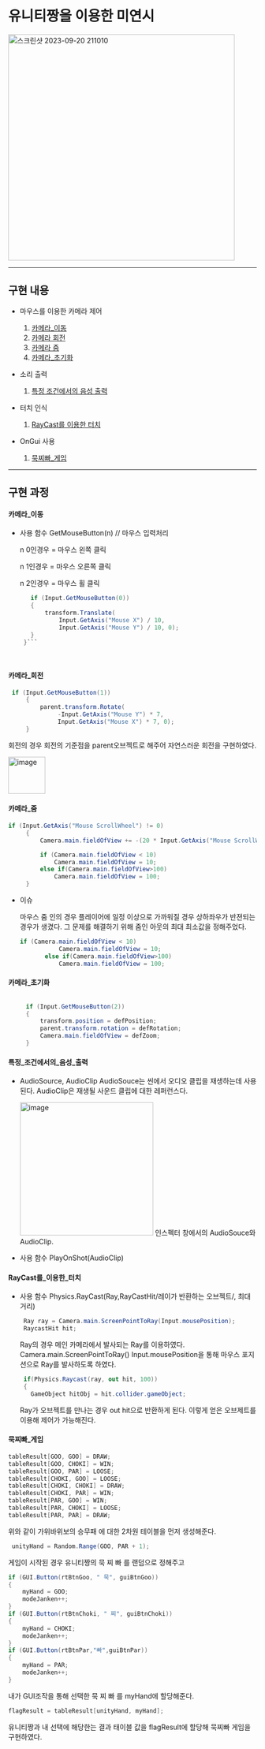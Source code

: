 # 유니티짱을 이용한 미연시 

<img width="459" alt="스크린샷 2023-09-20 211010" src="https://github.com/iou-bohun/group6-Linear-Regression-Calculator/assets/56661597/310ac803-9ed5-44a1-a0a6-c9c6437da699">

------------
## 구현 내용
* 마우스를 이용한 카메라 제어
  1. [카메라_이동](#카메라_이동)
  2. [카메라 회전](#카메라_회전)
  3. [카메라 줌](#카메라_줌)
  4. [카메라_초기화](#카메라_초기화)
    

* 소리 출력
  1. [특정 조건에서의 음성 출력](#특정_조건에서의_음성_출력)

* 터치 인식
  1. [RayCast를 이용한 터치](#RayCast를_이용한_터치)

 * OnGui 사용
   1. [묵찌빠_게임](#묵찌빠_게임)
-------------
## 구현 과정
#### 카메라_이동 
- 사용 함수
   GetMouseButton(n) // 마우스 입력처리
   
   n 0인경우 = 마우스 왼쪽 클릭
   
   n 1인경우 = 마우스 오른쪽 클릭
   
   n 2인경우 = 마우스 휠 클릭

  ``` c#
     if (Input.GetMouseButton(0)) 
     {
         transform.Translate(
             Input.GetAxis("Mouse X") / 10,
             Input.GetAxis("Mouse Y") / 10, 0);
     }
   }```

   
#### 카메라_회전
```c#
 if (Input.GetMouseButton(1)) 
     {
         parent.transform.Rotate(
              -Input.GetAxis("Mouse Y") * 7,
              Input.GetAxis("Mouse X") * 7, 0);
     }
```

회전의 경우 회전의 기준점을 parent오브젝트로 해주어 자연스러운 회전을 구현하였다. 

<img width="75" alt="image" src="https://github.com/iou-bohun/group6-Linear-Regression-Calculator/assets/56661597/f6ca4f95-6698-4c6b-b536-dd198468b9e0">

#### 카메라_줌
```C#
if (Input.GetAxis("Mouse ScrollWheel") != 0)
     {
         Camera.main.fieldOfView += -(20 * Input.GetAxis("Mouse ScrollWheel"));

         if (Camera.main.fieldOfView < 10)
             Camera.main.fieldOfView = 10;
         else if(Camera.main.fieldOfView>100)
             Camera.main.fieldOfView = 100;  
     }
```

- 이슈

  마우스 줌 인의 경우 플레이어에 일정 이상으로 가까워질 경우 상하좌우가 반젼되는 경우가 생겼다.
  그 문제를 해결하기 위해 줌인 아웃의 최대 최소값을 정해주었다.
  
  ```c#
  if (Camera.main.fieldOfView < 10)
             Camera.main.fieldOfView = 10;
         else if(Camera.main.fieldOfView>100)
             Camera.main.fieldOfView = 100;
  ```
  
#### 카메라_초기화
```c#

     if (Input.GetMouseButton(2))
     {
         transform.position = defPosition;
         parent.transform.rotation = defRotation;
         Camera.main.fieldOfView = defZoom;
     }
```

#### 특정_조건에서의_음성_출력
- AudioSource, AudioClip
  AudioSouce는 씬에서 오디오 클립을 재생하는데 사용된다.
  AudioClip은 재생될 사운드 클립에 대한 레퍼런스다.

  <img width="270" alt="image" src="https://github.com/iou-bohun/group6-Linear-Regression-Calculator/assets/56661597/c7086b03-e866-4c19-a871-66ce2244f15e">
  인스펙터 창에서의 AudioSouce와 AudioClip.
- 사용 함수
  PlayOnShot(AudioClip)
  
#### RayCast를_이용한_터치
- 사용 함수
  Physics.RayCast(Ray,RayCastHit/레이가 반환하는 오브젝트/, 최대거리)
  ```c#
   Ray ray = Camera.main.ScreenPointToRay(Input.mousePosition);
   RaycastHit hit;
  ```
  Ray의 경우 메인 카메라에서 발사되는 Ray를 이용하였다. Camera.main.ScreenPointToRay()
  Input.mousePosition을 통해 마우스 포지션으로 Ray를 발사하도록 하였다. 

  ```c#
   if(Physics.Raycast(ray, out hit, 100))
   {
     GameObject hitObj = hit.collider.gameObject;
  ```
  Ray가 오브젝트를 만나는 경우 out hit으로 반환하게 된다.
  이렇게 얻은 오브제트를 이용해 제어가 가능해진다.
  
#### 묵찌빠_게임
```c#
tableResult[GOO, GOO] = DRAW;
tableResult[GOO, CHOKI] = WIN;
tableResult[GOO, PAR] = LOOSE;
tableResult[CHOKI, GOO] = LOOSE;
tableResult[CHOKI, CHOKI] = DRAW;
tableResult[CHOKI, PAR] = WIN;
tableResult[PAR, GOO] = WIN;
tableResult[PAR, CHOKI] = LOOSE;
tableResult[PAR, PAR] = DRAW;
```
위와 같이 가위바위보의 승무패 에 대한 2차원 테이블을 먼저 생성해준다. 

```c#
 unityHand = Random.Range(GOO, PAR + 1);
```
게임이 시작된 경우 유니티짱의 묵 찌 빠 를 랜덤으로 정해주고 
```c#
if (GUI.Button(rtBtnGoo, " 묵", guiBtnGoo))
{
    myHand = GOO;
    modeJanken++;
}
if (GUI.Button(rtBtnChoki, " 찌", guiBtnChoki))
{
    myHand = CHOKI;
    modeJanken++;
}
if (GUI.Button(rtBtnPar,"빠",guiBtnPar))
{
    myHand = PAR;
    modeJanken++;
}
```
내가 GUI조작을 통해 선택한 묵 찌 빠 를 myHand에 할당해준다. 
```c#
flagResult = tableResult[unityHand, myHand];
```
유니티짱과 내 선택에 해당한는 결과 태이블 값을 flagResult에 할당해 묵찌빠 게임을 구현하였다. 

